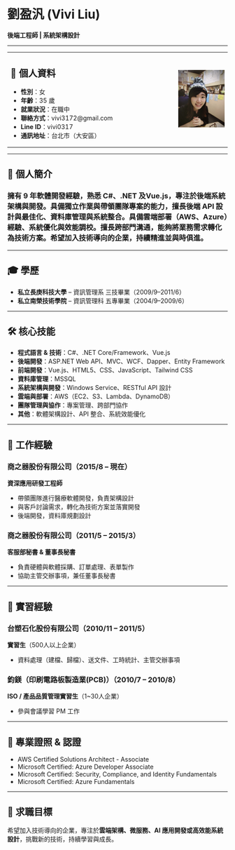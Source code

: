 # 劉盈汎 (Vivi Liu)
**後端工程師 | 系統架構設計**

---

<table width="100%">
  <tr>
    <td width="650" valign="top">
      <h2>📝 個人資料</h2>
      <ul>
        <li><strong>性別</strong>：女</li>
        <li><strong>年齡</strong>：35 歲</li>
        <li><strong>就業狀況</strong>：在職中</li>
        <li><strong>聯絡方式</strong>：vivi3172@gmail.com</li>
        <li><strong>Line ID</strong>：vivi0317</li>
        <li><strong>通訊地址</strong>：台北市（大安區）</li>
      </ul>
    </td>
    <td width="250" align="center">
      <img src="profile.jpg" width="200"/>
    </td>
  </tr>
</table>

---

## 📌 **個人簡介** 
### 擁有 9 年軟體開發經驗，熟悉 C#、.NET 及Vue.js，專注於後端系統架構與開發。具備獨立作業與帶領團隊專案的能力，擅長後端 API 設計與最佳化、資料庫管理與系統整合。具備雲端部署（AWS、Azure）經驗、系統優化與效能調校。擅長跨部門溝通，能夠將業務需求轉化為技術方案。希望加入技術導向的企業，持續精進並與時俱進。
---

## 🎓 **學歷**
- **私立長庚科技大學** – 資訊管理系 三技畢業（2009/9–2011/6）
- **私立南榮技術學院** – 資訊管理科 五專畢業（2004/9–2009/6）

---

## 🛠 **核心技能**
- **程式語言 & 技術**：C#、.NET Core/Framework、Vue.js
- **後端開發**：ASP.NET Web API、MVC、WCF、Dapper、Entity Framework
- **前端開發**：Vue.js、HTML5、CSS、JavaScript、Tailwind CSS
- **資料庫管理**：MSSQL
- **系統架構與開發**：Windows Service、RESTful API 設計
- **雲端與部署**：AWS（EC2、S3、Lambda、DynamoDB）
- **團隊管理與協作**：專案管理、跨部門協作
- **其他**：軟體架構設計、API 整合、系統效能優化

---

## 💼 **工作經驗**

### **商之器股份有限公司**（2015/8 – 現在）
**資深應用研發工程師**
- 帶領團隊進行醫療軟體開發，負責架構設計
- 與客戶討論需求，轉化為技術方案並落實開發
- 後端開發，資料庫規劃設計

### **商之器股份有限公司**（2011/5 – 2015/3）
**客服部秘書 & 董事長秘書**
- 負責硬體與軟體採購、訂單處理、表單製作
- 協助主管交辦事項，兼任董事長秘書

---

## 💼 **實習經驗**

### **台塑石化股份有限公司**（2010/11 – 2011/5）
**實習生**（500人以上企業）
- 資料處理（建檔、歸檔）、送文件、工時統計、主管交辦事項

### **鈞鎂（印刷電路板製造業(PCB)）**（2010/7 – 2010/8）
**ISO / 產品品質管理實習生**（1~30人企業）
- 參與會議學習 PM 工作

---

## 📜 **專業證照 & 認證**
- AWS Certified Solutions Architect - Associate
- Microsoft Certified: Azure Developer Associate 
- Microsoft Certified: Security, Compliance, and Identity Fundamentals
- Microsoft Certified: Azure Fundamentals

---

## 🎯 **求職目標**
希望加入技術導向的企業，專注於**雲端架構、微服務、AI 應用開發或高效能系統設計**，挑戰新的技術，持續學習與成長。
